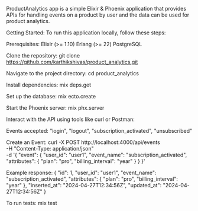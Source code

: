 ProductAnalytics app is a simple Elixir & Phoenix application that provides APIs for handling events on a product by user and the data can be used for product analytics.

Getting Started:
To run this application locally, follow these steps:

Prerequisites:
Elixir (>= 1.10)
Erlang (>= 22)
PostgreSQL

Clone the repository:
git clone https://github.com/karthikshivas/product_analytics.git

Navigate to the project directory:
cd product_analytics

Install dependencies:
mix deps.get

Set up the database:
mix ecto.create

Start the Phoenix server:
mix phx.server

Interact with the API using tools like curl or Postman:

Events accepted: "login", "logout", "subscription_activated", "unsubscribed"

Create an Event:
curl -X POST http://localhost:4000/api/events \
 -H "Content-Type: application/json" \
 -d '{
"event": {
"user_id": "user1",
"event_name": "subscription_activated",
"attributes": {
"plan": "pro",
"billing_interval": "year"
}
}
}'

Example response:
{
"id": 1,
"user_id": "user1",
"event_name": "subscription_activated",
"attributes": {
"plan": "pro",
"billing_interval": "year"
},
"inserted_at": "2024-04-27T12:34:56Z",
"updated_at": "2024-04-27T12:34:56Z"
}

To run tests:
mix test
